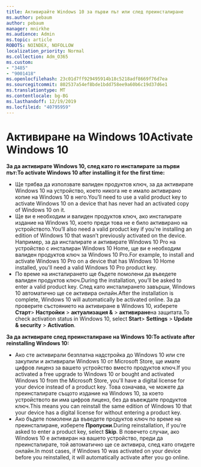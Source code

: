 ```yaml
---
title: Активирайте Windows 10 за първи път или след преинсталиране
ms.author: pebaum
author: pebaum
manager: mnirkhe
ms.audience: Admin
ms.topic: article
ROBOTS: NOINDEX, NOFOLLOW
localization_priority: Normal
ms.collection: Adm_O365
ms.custom:
- "3485"
- "9001418"
ms.openlocfilehash: 23c01d7ff929495914b18c5218adf8669f76d7ea
ms.sourcegitcommit: 802537a54ef8bde1bdd758ee9a60b6c19d37d6e1
ms.translationtype: MT
ms.contentlocale: bg-BG
ms.lasthandoff: 12/19/2019
ms.locfileid: "40795959"
---
```

# <a name="activate-windows-10"></a><span data-ttu-id="d4d2c-102">Активиране на Windows 10</span><span class="sxs-lookup"><span data-stu-id="d4d2c-102">Activate Windows 10</span></span>

<span data-ttu-id="d4d2c-103">**За да активирате Windows 10, след като го инсталирате за първи път:**</span><span class="sxs-lookup"><span data-stu-id="d4d2c-103">**To activate Windows 10 after installing it for the first time:**</span></span>

- <span data-ttu-id="d4d2c-104">Ще трябва да използвате валиден продуктов ключ, за да активирате Windows 10 на устройство, което никога не е имало активирано копие на Windows 10 в него.</span><span class="sxs-lookup"><span data-stu-id="d4d2c-104">You’ll need to use a valid product key to activate Windows 10 on a device that has never had an activated copy of Windows 10 on it.</span></span>
- <span data-ttu-id="d4d2c-105">Ще ви е необходим и валиден продуктов ключ, ако инсталирате издание на Windows 10, което преди това не е било активирано на устройството.</span><span class="sxs-lookup"><span data-stu-id="d4d2c-105">You’ll also need a valid product key if you're installing an edition of Windows 10 that wasn’t previously activated on the device.</span></span> <span data-ttu-id="d4d2c-106">Например, за да инсталирате и активирате Windows 10 Pro на устройство с инсталиран Windows 10 Home, ще ви е необходим валиден продуктов ключ за Windows 10 Pro.</span><span class="sxs-lookup"><span data-stu-id="d4d2c-106">For example, to install and activate Windows 10 Pro on a device that has Windows 10 Home installed, you'll need a valid Windows 10 Pro product key.</span></span>
- <span data-ttu-id="d4d2c-107">По време на инсталирането ще бъдете помолени да въведете валиден продуктов ключ.</span><span class="sxs-lookup"><span data-stu-id="d4d2c-107">During the installation, you’ll be asked to enter a valid product key.</span></span> <span data-ttu-id="d4d2c-108">След като инсталирането завърши, Windows 10 автоматично ще се активира онлайн.</span><span class="sxs-lookup"><span data-stu-id="d4d2c-108">After the installation is complete, Windows 10 will automatically be activated online.</span></span> <span data-ttu-id="d4d2c-109">За да проверите състоянието на активиране в Windows 10, изберете **Старт**> **Настройки** > **актуализация &** > **активиране**на защитата.</span><span class="sxs-lookup"><span data-stu-id="d4d2c-109">To check activation status in Windows 10, select **Start**> **Settings** > **Update & security** > **Activation**.</span></span>

<span data-ttu-id="d4d2c-110">**За да активирате след преинсталиране на Windows 10:**</span><span class="sxs-lookup"><span data-stu-id="d4d2c-110">**To activate after reinstalling Windows 10:**</span></span>

- <span data-ttu-id="d4d2c-111">Ако сте активирали безплатна надстройка до Windows 10 или сте закупили и активирали Windows 10 от Microsoft Store, ще имате цифров лиценз за вашето устройство вместо продуктов ключ.</span><span class="sxs-lookup"><span data-stu-id="d4d2c-111">If you activated a free upgrade to Windows 10 or bought and activated Windows 10 from the Microsoft Store, you'll have a digital license for your device instead of a product key.</span></span> <span data-ttu-id="d4d2c-112">Това означава, че можете да преинсталирате същото издание на Windows 10, за което устройството ви има цифров лиценз, без да въвеждате продуктов ключ.</span><span class="sxs-lookup"><span data-stu-id="d4d2c-112">This means you can reinstall the same edition of Windows 10 that your device has a digital license for without entering a product key.</span></span>
- <span data-ttu-id="d4d2c-113">Ако бъдете помолени да въведете продуктов ключ по време на преинсталиране, изберете **Пропусни**.</span><span class="sxs-lookup"><span data-stu-id="d4d2c-113">During reinstallation, if you’re asked to enter a product key, select **Skip**.</span></span> <span data-ttu-id="d4d2c-114">В повечето случаи, ако Windows 10 е активиран на вашето устройство, преди да преинсталирате, той автоматично ще се активира, след като отидете онлайн.</span><span class="sxs-lookup"><span data-stu-id="d4d2c-114">In most cases, if Windows 10 was activated on your device before you reinstalled, it will automatically activate after you go online.</span></span>
